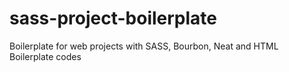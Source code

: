 sass-project-boilerplate
========================

Boilerplate for web projects with SASS, Bourbon, Neat and HTML Boilerplate codes
